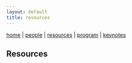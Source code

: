 ```yaml
---
layout: default
title: resources
---
```


[home](index.md) | [people](people.md) | [resources](resources.md) | [program](program.md) | [keynotes](keynotes.md) 

## Resources

